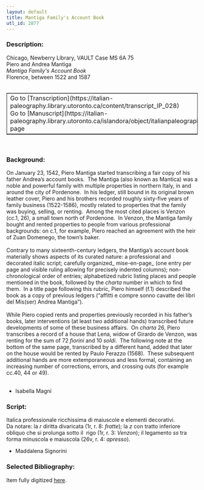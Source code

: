 ```yaml
---
layout: default
title: Mantiga Family's Account Book
utl_id: 2877
---
```


### Description:

Chicago, Newberry Library, VAULT Case MS 6A 75<br>
Piero and Andrea Mantiga<br>
_Mantiga Family's Account Book_<br>
Florence, between 1522 and 1587<br>
 <br>
<table border=""0.5"" cellpadding=""1"" cellspacing=""1"" style=""width: 200px; background-color:#F8F8F8;""><tbody><tr><td>Go to [Transcription](https://italian-paleography.library.utoronto.ca/content/transcript_IP_028)<br>
Go to [Manuscript](https://italian-paleography.library.utoronto.ca/islandora/object/italianpaleography%3AIP_028) page</td></tr></tbody></table> <br>


### Background:

On January 23, 1542, Piero Mantiga started transcribing a fair copy of his father Andrea’s account books.  The Mantiga (also known as Mantica) was a noble and powerful family with multiple properties in northern Italy, in and around the city of Pordenone.  In his ledger, still bound in its original brown leather cover, Piero and his brothers recorded roughly sixty-five years of family business (1522-1586), mostly related to properties that the family was buying, selling, or renting.  Among the most cited places is Venzon (cc.1, 26), a small town north of Pordenone.  In Venzon, the Mantiga family bought and rented properties to people from various professional backgrounds: on c.1, for example, Piero reached an agreement with the heir of Zuan Domenego, the town’s baker.<br><br>
Contrary to many sixteenth-century ledgers, the Mantiga’s account book materially shows aspects of its curated nature: a professional and decorated italic script; carefully organized_ mise-en-page_ (one entry per page and visible ruling allowing for precisely indented columns); non-chronological order of entries; alphabetized rubric listing places and people mentioned in the book, followed by the _charta_ number in which to find them.  In a title page following this rubric, Piero himself (f.1) described the book as a copy of previous ledgers (“affitti e compre sonno cavatte dei libri del Mis(ser) Andrea Mantiga”).<br><br>
While Piero copied rents and properties previously recorded in his father’s books, later interventions (at least two additional hands) transcribed future developments of some of these business affairs.  On _charta_ 26, Piero transcribes a record of a house that Lena, widow of Girardo de Venzon, was renting for the sum of 72 _fiorini_ and 10 _soldi_.  The following note at the bottom of the same page, transcribed by a different hand, added that later on the house would be rented by Paulo Ferazzo (1568).  These subsequent additional hands are more extemporaneous and less formal, containing an increasing number of corrections, errors, and crossing outs (for example cc.40, 44 or 49).<br><br>
- Isabella Magni<br>


### Script:

Italica professionale ricchissima di maiuscole e elementi decorativi.<br>
Da notare: la _r_ diritta divaricata (1r, r. 8: _fratte_); la _z_ con tratto inferiore obliquo che si prolunga sotto il  rigo (1r, r. 3: _Venzon_); il legamento _ss_ tra forma minuscola e maiuscola (26v, r. 4: _apresso_).<br>
- Maddalena Signorini<br>


### Selected Bibliography:

Item fully digitized [here](http://collections.carli.illinois.edu/cdm/ref/collection/nby_dig/id/23029).<br>
